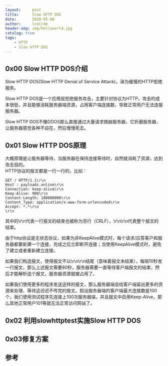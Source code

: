 ```yaml
---
layout:     post
title:      Slow HTTP DOS
date:       2020-05-08
author:     lceCr4m
header-img: img/helloworld.jpg
catalog: true
tags:
    - HTTP
    - Slow HTTP DOS
---
```


## 0x00 Slow HTTP DOS介绍
Slow HTTP DOS(Slow HTTP Denial of Service Attack)，译为缓慢的HTTP拒绝服务。  

Slow HTTP DOS是一个应用层拒绝服务攻击，主要针对协议为HTTP，攻击的成本很低，并且能够消耗服务器端资源，占用客户端连接数，导致正常用户无法连接服务器。 

Slow HTTP DOS不像DDOS那么直接通过大量请求搞崩服务器，它折磨服务器，让服务器感觉各种不自在，然后慢慢死去。

## 0x01 Slow HTTP DOS原理  
大概原理是让服务器等待，当服务器在保持连接等待时，自然就消耗了资源，达到攻击目的。  
HTTP协议的报文都是一行一行的，比如：  
```
GET / HTTP/1.1\r\n
Host : payloads.online\r\n
Connection: keep-alive\r\n
Keep-Alive: 900\r\n
Content-Length: 100000000\r\n
Content_Type: application/x-www-form-urlencoded\r\n
Accept: *.*\r\n
\r\n
```
其中的\r\n代表一行报文的结束也被称为空行（CRLF），\r\n\r\n代表整个报文的结束。  

由于http协议是无状态协议，如果为非KeepAlive模式时，每个请求/应答客户和服务器都要新建一个连接，完成之后立即断开连接；当使用KeepAlive模式时，避免了建立或者重新建立连接。  

如果我们构造报文，使得报文不以\r\n\r\n结尾（意味着报文未结束），每隔10秒发一行报文，那么上述报文需要80秒，服务器需要一直等待客户端报文的结束，然后才能解析这个报文，服务器资源就被占用了。  

如果我们使用更多的程序发送这样的报文，那么服务器端会给客户端留出更多的资源来处理、等待这迟迟不传完的报文。假设服务器端的客户端最大连接数是100个，我们使用测试程序先连接上100次服务器端，并且报文中启用Keep-Alive，那么其他正常用户101等就无法正常访问网站了。

## 0x02 利用slowhttptest实施Slow HTTP DOS  

## 0x03修复方案  

## 参考




